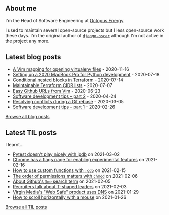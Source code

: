 ## About me
I'm the Head of Software Engineering at [Octopus Energy](https://octopus.energy/).

I used to maintain several open-source projects but I less open-source work these days. I'm the original author of [`django-oscar`](https://github.com/django-oscar/django-oscar) although I'm not active in the project any more. 
## Latest blog posts
- [A Vim mapping for opening virtualenv files](https://codeinthehole.com/tips/a-vim-mapping-for-opening-virtualenv-files/) - 2020-11-16
- [Setting up a 2020 MacBook Pro for Python development](https://codeinthehole.com/guides/settings-up-a-2020-macbook-for-python-development/) - 2020-07-18
- [Conditional nested blocks in Terraform](https://codeinthehole.com/tips/conditional-nested-blocks-in-terraform/) - 2020-07-14
- [Maintainable Terraform CIDR lists](https://codeinthehole.com/tips/terraform-cidrs/) - 2020-07-07
- [Easy Github URLs from Vim](https://codeinthehole.com/tips/easy-github-urls-from-vim/) - 2020-06-23
- [Software development tips – part 2](https://codeinthehole.com/tips/software-development-tips-part2/) - 2020-04-24
- [Resolving conflicts during a Git rebase](https://codeinthehole.com/guides/resolving-conflicts-during-a-git-rebase/) - 2020-03-05
- [Software development tips – part 1](https://codeinthehole.com/tips/software-development-tips-part1/) - 2020-02-26

[Browse all blog posts](https://codeinthehole.com/writing/)
## Latest TIL posts
I learnt...
- [Pytest doesn't play nicely with ipdb](https://til.codeinthehole.com/posts/pytest-doesnt-play-nicely-with-ipdb/) on 2021-03-02
- [Chrome has a flags page for enabling experimental features](https://til.codeinthehole.com/posts/chrome-has-a-flags-page-for-enabling-experimental-features/) on 2021-02-16
- [How to use custom functions with `:cdo`](https://til.codeinthehole.com/posts/how-to-use-custom-functions-with-cdo/) on 2021-02-15
- [The order of permissions matters with `chmod`](https://til.codeinthehole.com/posts/the-order-of-permissions-matter-with-chmod/) on 2021-02-06
- [About Github's `@me` search term](https://til.codeinthehole.com/posts/about-githubs-me-search-term/) on 2021-02-05
- [Recruiters talk about T-shaped leaders](https://til.codeinthehole.com/posts/recruiters-talk-about-tshaped-leaders/) on 2021-02-03
- [Virgin Media's "Web Safe" product uses DNS](https://til.codeinthehole.com/posts/virgin-medias-web-safe-product-uses-dns/) on 2021-01-29
- [How to scroll horizontally with a mouse](https://til.codeinthehole.com/posts/how-to-scroll-horizontally-with-a-mouse/) on 2021-01-26

[Browse all TIL posts](https://til.codeinthehole.com)
